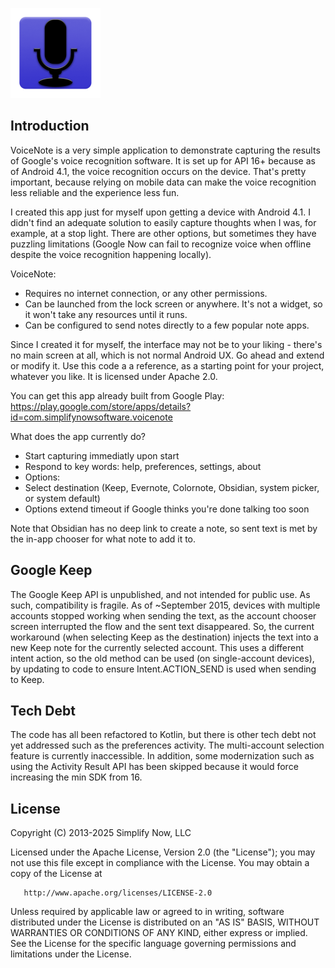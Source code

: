 ![VoiceNote](https://github.com/TimMackenzie/VoiceNote/raw/master/VoiceNote.png)


Introduction
------------

VoiceNote is a very simple application to demonstrate capturing the results of Google's voice recognition software.  It is set up for API 16+ because as of Android 4.1, the voice recognition occurs on the device.  That's pretty important, because relying on mobile data can make the voice recognition less reliable and the experience less fun.

I created this app just for myself upon getting a device with Android 4.1.  I didn't find an adequate solution to easily capture thoughts when I was, for example, at a stop light.  There are other options, but sometimes they have puzzling limitations (Google Now can fail to recognize voice when offline despite the voice recognition happening locally).

VoiceNote:
- Requires no internet connection, or any other permissions.
- Can be launched from the lock screen or anywhere.  It's not a widget, so it won't take any resources until it runs.
- Can be configured to send notes directly to a few popular note apps.

Since I created it for myself, the interface may not be to your liking - there's no main screen at all, which is not normal Android UX.  Go ahead and extend or modify it.  Use this code a a reference, as a starting point for your project, whatever you like.  It is licensed under Apache 2.0.

You can get this app already built from Google Play:
https://play.google.com/store/apps/details?id=com.simplifynowsoftware.voicenote

What does the app currently do?
- Start capturing immediatly upon start
- Respond to key words: help, preferences, settings, about
- Options:
 - Select destination (Keep, Evernote, Colornote, Obsidian, system picker, or system default)
 - Options extend timeout if Google thinks you're done talking too soon

Note that Obsidian has no deep link to create a note, so sent text is met by the in-app chooser for what note to add it to.

Google Keep
------------
The Google Keep API is unpublished, and not intended for public use.  As such, compatibility is fragile.  As of ~September 2015, devices with multiple accounts stopped working when sending the text, as the account chooser screen interrupted the flow and the sent text disappeared.  So, the current workaround (when selecting Keep as the destination) injects the text into a new Keep note for the currently selected account.  This uses a different intent action, so the old method can be used (on single-account devices), by updating to code to ensure Intent.ACTION_SEND is used when sending to Keep.

Tech Debt
------------
The code has all been refactored to Kotlin, but there is other tech debt not yet addressed such as the preferences activity.  The multi-account selection feature is currently inaccessible.  In addition, some modernization such as using the Activity Result API has been skipped because it would force increasing the min SDK from 16.

License
------------
  Copyright (C) 2013-2025 Simplify Now, LLC
 
  Licensed under the Apache License, Version 2.0 (the "License");
  you may not use this file except in compliance with the License.
  You may obtain a copy of the License at
 
       http://www.apache.org/licenses/LICENSE-2.0
 
  Unless required by applicable law or agreed to in writing, software
  distributed under the License is distributed on an "AS IS" BASIS,
  WITHOUT WARRANTIES OR CONDITIONS OF ANY KIND, either express or implied.
  See the License for the specific language governing permissions and
  limitations under the License.
 
